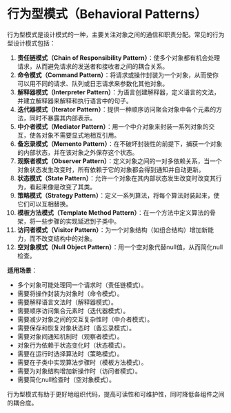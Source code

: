 # 行为型模式（Behavioral Patterns）

行为型模式是设计模式的一种，主要关注对象之间的通信和职责分配。常见的行为型设计模式包括：

1. **责任链模式（Chain of Responsibility Pattern）**：使多个对象都有机会处理请求，从而避免请求的发送者和接收者之间的耦合关系。
2. **命令模式（Command Pattern）**：将请求或操作封装为一个对象，从而使你可以用不同的请求、队列或日志请求来参数化其他对象。
3. **解释器模式（Interpreter Pattern）**：为语言创建解释器，定义语言的文法，并建立解释器来解释和执行语言中的句子。
4. **迭代器模式（Iterator Pattern）**：提供一种顺序访问聚合对象中各个元素的方法，同时不暴露其内部表示。
5. **中介者模式（Mediator Pattern）**：用一个中介对象来封装一系列对象的交互，使各对象不需要显式地相互引用。
6. **备忘录模式（Memento Pattern）**：在不破坏封装性的前提下，捕获一个对象的内部状态，并在该对象之外保存这个状态。
7. **观察者模式（Observer Pattern）**：定义对象之间的一对多依赖关系，当一个对象状态发生改变时，所有依赖于它的对象都会得到通知并自动更新。
8. **状态模式（State Pattern）**：允许一个对象在其内部状态发生改变时改变其行为，看起来像是改变了其类。
9. **策略模式（Strategy Pattern）**：定义一系列算法，将每个算法封装起来，使它们可以互相替换。
10. **模板方法模式（Template Method Pattern）**：在一个方法中定义算法的骨架，将一些步骤的实现延迟到子类中。
11. **访问者模式（Visitor Pattern）**：为一个对象结构（如组合结构）增加新能力，而不改变结构中的对象。
12. **空对象模式（Null Object Pattern）**：用一个空对象代替null值，从而简化null检查。

**适用场景**：
- 多个对象可能处理同一个请求时（责任链模式）。
- 需要将操作封装为对象时（命令模式）。
- 需要解释语言文法时（解释器模式）。
- 需要顺序访问集合元素时（迭代器模式）。
- 需要减少对象之间的交互复杂性时（中介者模式）。
- 需要保存和恢复对象状态时（备忘录模式）。
- 需要对象间通知机制时（观察者模式）。
- 对象行为依赖于状态变化时（状态模式）。
- 需要在运行时选择算法时（策略模式）。
- 需要在子类中实现算法步骤时（模板方法模式）。
- 需要为对象结构增加新操作时（访问者模式）。
- 需要简化null检查时（空对象模式）。

行为型模式有助于更好地组织代码，提高可读性和可维护性，同时降低各组件之间的耦合度。 